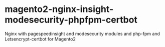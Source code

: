 # magento2-nginx-insight-modesecurity-phpfpm-certbot
Nginx with pagespeedinsight and modesecurity modules and php-fpm and Letsencrypt-certbot for Magento2
